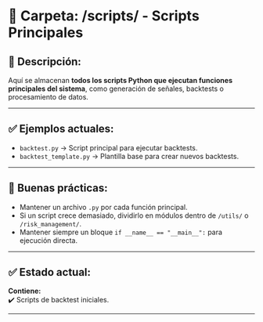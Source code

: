 # 🧰 Carpeta: /scripts/ - Scripts Principales

## 📌 Descripción:

Aquí se almacenan **todos los scripts Python que ejecutan funciones principales del sistema**, como generación de señales, backtests o procesamiento de datos.

---

## ✅ Ejemplos actuales:

- `backtest.py` → Script principal para ejecutar backtests.
- `backtest_template.py` → Plantilla base para crear nuevos backtests.

---

## 🦊 Buenas prácticas:

- Mantener un archivo `.py` por cada función principal.
- Si un script crece demasiado, dividirlo en módulos dentro de `/utils/` o `/risk_management/`.
- Mantener siempre un bloque `if __name__ == "__main__":` para ejecución directa.

---

## ✅ Estado actual:

**Contiene:**  
✔️ Scripts de backtest iniciales.

---
